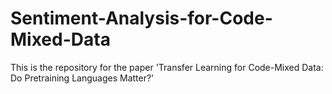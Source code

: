 # Sentiment-Analysis-for-Code-Mixed-Data
This is the repository for the paper 'Transfer Learning for Code-Mixed Data: Do Pretraining Languages Matter?'
